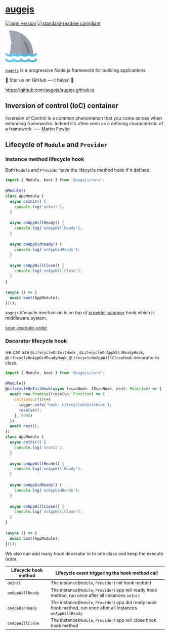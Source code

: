 # [augejs](https://github.com/augejs/augejs.github.io)

[![npm version](https://badge.fury.io/js/%40augejs%2Fcore.svg)](https://www.npmjs.com/package/@augejs/core) [![standard-readme compliant](https://img.shields.io/badge/readme%20style-standard-brightgreen.svg?style=flat-square)](https://github.com/RichardLitt/standard-readme)

<img height="100px" src="./docs/assets/logo.svg">

[`augejs`](https://github.com/augejs/augejs.github.io) is a progressive Node.js framework for building applications.

:star2: Star us on GitHub — it helps! :clap:

https://github.com/augejs/augejs.github.io

## Inversion of control (IoC) container

Inversion of Control is a common phenomenon that you come across when extending frameworks. Indeed it's often seen as a defining characteristic of a framework.  --- [Martin Fowler](https://www.martinfowler.com/bliki/InversionOfControl.html)

## Lifecycle of `Module` and `Provider`

### Instance method lifecycle hook

Both `Module` and `Provider` have the lifecycle method hook if it defined.

```javascript
import { Module, boot } from '@augejs/core';

@Module()
class AppModule {
  async onInit() {
    console.log('onInit');
  }

  async onAppWillReady() {
    console.log('onAppWillReady');
  }

  async onAppDidReady() {
    console.log('onAppDidReady');
  }

  async onAppWillClose() {
    console.log('onAppWillClose');
  }
}

(async () => {
  await boot(AppModule);
})();
```

`augejs` lifecycle mechanism is on top of [provider-scanner](https://github.com/augejs/provider-scanner#hookmetadata) hook which is middleware system.

[scan-execute-order](https://github.com/augejs/provider-scanner/raw/master/docs/assets/scan-execute-order.png)

### Decorator lifecycle hook

we can use `@LifecycleOnInitHook` , `@LifecycleOnAppWillReadyHook`, `@LifecycleOnAppDidReadyHook`, `@LifecycleOnAppWillCloseHook` decorator to class.

```ts
import { Module, boot } from '@augejs/core';

@Module()
@LifecycleOnInitHook(async (scanNode: IScanNode, next: Function) => {
  await new Promise((resolve: Function) => {
    setTimeout(()=>{
      logger.info('hook: LifecycleOnInitHook');
      resolve();
    }, 5000)
  })
  await next();
})
class AppModule {
  async onInit() {
    console.log('onInit');
  }

  async onAppWillReady() {
    console.log('onAppWillReady');
  }

  async onAppDidReady() {
    console.log('onAppDidReady');
  }

  async onAppWillClose() {
    console.log('onAppWillClose');
  }
}

(async () => {
  await boot(AppModule);
})();
```

We also can add many hook decorator in to one class and keep the execute order.

| Lifecycle hook method | Lifecycle event triggering the hook method call |
| - | - |
| `onInit` | The instance(`Module`, `Provider`) init hook method |
| `onAppWillReady` | The instance(`Module`, `Provider`) app will ready hook method, run once after all instances `onInit` |
| `onAppDidReady` | The instance(`Module`, `Provider`) app did ready hook hook method, run once after all instances `onAppWillReady` |
| `onAppWillClose` | The instance(`Module`, `Provider`) app will close hook hook method |

